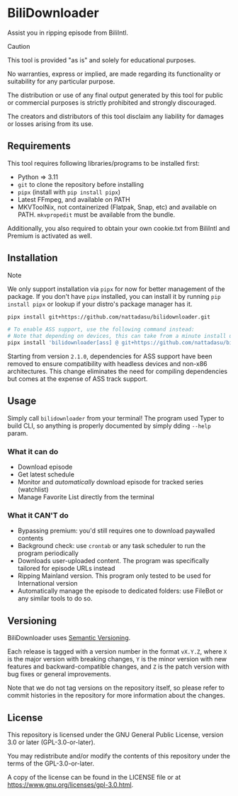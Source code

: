 <!-- markdownlint-disable MD034 -->

# BiliDownloader

Assist you in ripping episode from BiliIntl.

> [!CAUTION]
> This tool is provided "as is" and solely for educational purposes.
>
> No warranties, express or implied, are made regarding its functionality or suitability for any particular purpose.
>
> The distribution or use of any final output generated by this tool for public or commercial purposes is strictly prohibited and strongly discouraged.
>
> The creators and distributors of this tool disclaim any liability for damages or losses arising from its use.

## Requirements

This tool requires following libraries/programs to be installed first:

* Python => 3.11
* `git` to clone the repository before installing
* `pipx` (install with `pip install pipx`)
* Latest FFmpeg, and available on PATH
* MKVToolNix, not containerized (Flatpak, Snap, etc) and available on PATH.
  `mkvpropedit` must be available from the bundle.

Additionally, you also required to obtain your own cookie.txt from BiliIntl and
Premium is activated as well.

## Installation

> [!NOTE]
>
> We only support installation via `pipx` for now for better management of the
> package. If you don't have `pipx` installed, you can install it by running
> `pip install pipx` or lookup if your distro's package manager has it.

```bash
pipx install git+https://github.com/nattadasu/bilidownloader.git

# To enable ASS support, use the following command instead:
# Note that depending on devices, this can take from a minute install up to an hour! 
pipx install 'bilidownloader[ass] @ git+https://github.com/nattadasu/bilidownloader.git'
```

Starting from version `2.1.0`, dependencies for ASS support have been removed to
ensure compatibility with headless devices and non-x86 architectures.
This change eliminates the need for compiling dependencies but comes at the
expense of ASS track support.

## Usage

Simply call `bilidownloader` from your terminal! The program used Typer to build
CLI, so anything is properly documented by simply dding `--help` param.

### What it can do

* Download episode
* Get latest schedule
* Monitor and *automatically* download episode for tracked series (watchlist)
* Manage Favorite List directly from the terminal

### What it CAN'T do

* Bypassing premium: you'd still requires one to download paywalled contents
* Background check: use `crontab` or any task scheduler to run the program
  periodically
* Downloads user-uploaded content. The program was specifically tailored for
  episode URLs instead
* Ripping Mainland version. This program only tested to be used for International
  version
* Automatically manage the episode to dedicated folders: use FileBot or any
  similar tools to do so.

## Versioning

BiliDownloader uses [Semantic Versioning](https://semver.org/).

Each release is tagged with a version number in the format `vX.Y.Z`, where `X`
is the major version with breaking changes, `Y` is the minor version with new
features and backward-compatible changes, and `Z` is the patch version with bug
fixes or general improvements.

Note that we do not tag versions on the repository itself, so please refer to
commit histories in the repository for more information about the changes.

## License

This repository is licensed under the GNU General Public License, version 3.0 or
later (GPL-3.0-or-later).

You may redistribute and/or modify the contents of this repository under the
terms of the GPL-3.0-or-later.

A copy of the license can be found in the LICENSE file or at
https://www.gnu.org/licenses/gpl-3.0.html.
